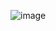 ![image](https://user-images.githubusercontent.com/53336715/81496084-92172800-92d2-11ea-879e-184fada457fe.png)
